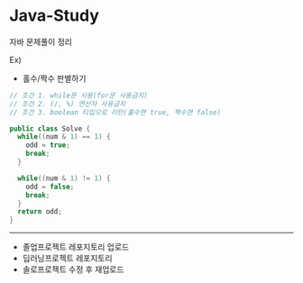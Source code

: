 # Java-Study
자바 문제풀이 정리

Ex)
- 홀수/짝수 판별하기
```java
// 조건 1. while문 사용(for문 사용금지)
// 조건 2. (/, %) 연산자 사용금지
// 조건 3. boolean 타입으로 리턴(홀수면 true, 짝수면 false)

public class Solve {
  while((num & 1) == 1) {
    odd = true;
    break;
  }

  while((num & 1) != 1) {
    odd = false;
    break;
  }
  return odd;
}
```

***
- 졸업프로젝트 레포지토리 업로드
- 딥러닝프로젝트 레포지토리 
- 솔로프로젝트 수정 후 재업로드
